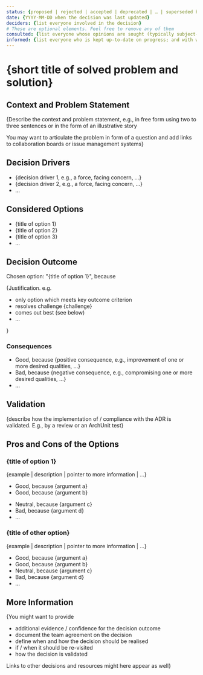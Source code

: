 ```yaml
---
status: {proposed | rejected | accepted | deprecated | … | superseded by [ADR-0005](0005-example.md)}
date: {YYYY-MM-DD when the decision was last updated}
deciders: {list everyone involved in the decision}
# These are optional elements. Feel free to remove any of them
consulted: {list everyone whose opinions are sought (typically subject-matter experts); and with whom there is a two-way communication}
informed: {list everyone who is kept up-to-date on progress; and with whom there is a one-way communication}
---
```


# {short title of solved problem and solution}

## Context and Problem Statement

{Describe the context and problem statement, e.g., in free form using two to three sentences or in the form of an illustrative story

You may want to articulate the problem in form of a question and add links to collaboration boards or issue management systems}

<!-- This is an optional element. Feel free to remove -->

## Decision Drivers

- {decision driver 1, e.g., a force, facing concern, …}
- {decision driver 2, e.g., a force, facing concern, …}
- ... <!-- numbers of drivers can vary -->

## Considered Options

- {title of option 1}
- {title of option 2}
- {title of option 3}
- ... <!-- numbers of options can vary -->

## Decision Outcome

Chosen option: "{title of option 1}", because

{Justification. e.g.

- only option which meets key outcome criterion
- resolves challenge {challenge}
- comes out best (see below)
- ...

}

<!-- This is an optional element. Feel free to remove. -->

### Consequences

- Good, because {positive consequence, e.g., improvement of one or more desired qualities, ...}
- Bad, because {negative consequence, e.g., compromising one or more desired qualities, ...}
- ... <!-- numbers of consequences can vary -->

<!-- This is an optional element. Feel free to remove -->

## Validation

{describe how the implementation of / compliance with the ADR is validated. E.g., by a review or an ArchUnit test}

<!-- This is an optional element. Feel free to remove -->

## Pros and Cons of the Options

### {title of option 1}

<!-- This is an optional element. Feel free to remove -->

{example | description | pointer to more information | …}

- Good, because {argument a}
- Good, because {argument b}
<!-- use "neutral" if the given argument weights neither for good nor bad -->
- Neutral, because {argument c}
- Bad, because {argument d}
- ... <!-- numbers of pros and cons can vary -->

### {title of other option}

{example | description | pointer to more information | ...}

- Good, because {argument a}
- Good, because {argument b}
- Neutral, because {argument c}
- Bad, because {argument d}
- ...

<!-- This is an optional element. Feel free to remove -->

## More Information

{You might want to provide

- additional evidence / confidence for the decision outcome
- document the team agreement on the decision
- define when and how the decision should be realised
- if / when it should be re-visited
- how the decision is validated

Links to other decisions and resources might here appear as well}
